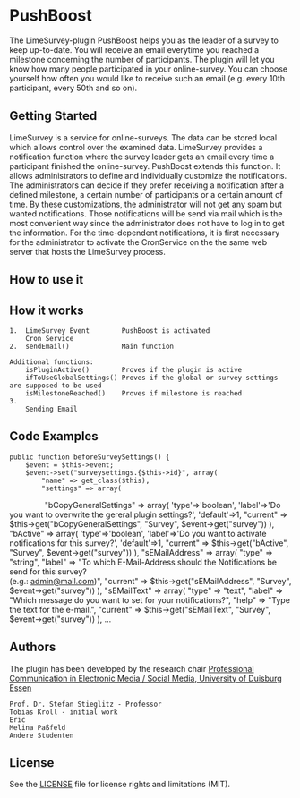 # PushBoost

The LimeSurvey-plugin PushBoost helps you as the leader of a survey to keep up-to-date. You will receive an email everytime you reached a milestone concerning the number of participants. The plugin will let you know how many people participated in your online-survey. You can choose yourself how often you would like to receive such an email (e.g. every 10th participant, every 50th and so on).

## Getting Started

LimeSurvey is a service for online-surveys. The data can be stored local which allows control over the examined data. LimeSurvey provides a notification function where the survey leader gets an email every time a participant finished the online-survey. PushBoost extends this function. It allows administrators to define and individually customize the notifications. The administrators can decide if they prefer receiving a notification after a defined milestone, a certain number of participants or a certain amount of time. By these customizations, the administrator will not get any spam but wanted notifications. Those notifications will be send via mail which is the most convenient way since the administrator does not have to log in to get the information. For the time-dependent
notifications, it is first necessary for the administrator to activate the CronService on the
the same web server that hosts the LimeSurvey process.

## How to use it

## How it works

    1.  LimeSurvey Event        PushBoost is activated
        Cron Service 
    2.  sendEmail()             Main function
    
    Additional functions:
        isPluginActive()        Proves if the plugin is active
        ifToUseGlobalSettings() Proves if the global or survey settings are supposed to be used
        isMilestoneReached()    Proves if milestone is reached
    3.
        Sending Email
    
    

## Code Examples

    public function beforeSurveySettings() {
        $event = $this->event;
        $event->set("surveysettings.{$this->id}", array(
            "name" => get_class($this),
            "settings" => array(
                "bCopyGeneralSettings" => array(
                    'type'=>'boolean',
                    'label'=>'Do you want to overwrite the gereral plugin settings?',
                    'default'=>1,
                    "current" => $this->get("bCopyGeneralSettings", "Survey", $event->get("survey"))
                 ),
                 "bActive" => array(
                    'type'=>'boolean',
                    'label'=>'Do you want to activate notifications for this survey?',
                    'default'=>1,
                    "current" => $this->get("bActive", "Survey", $event->get("survey"))
                ),
                "sEMailAddress" => array(
                    "type" => "string",
                    "label" => "To which E-Mail-Address should the Notifications be send for this survey? <br> (e.g.: admin@mail.com)",
                    "current" => $this->get("sEMailAddress", "Survey", $event->get("survey"))
                    ),
                "sEMailText" => array(
                    "type" => "text",
                    "label" => "Which message do you want to set for your notifications?",
                    "help" => "Type the text for the e-mail.",
                    "current" => $this->get("sEMailText", "Survey", $event->get("survey"))
                ), ...


## Authors

The plugin has been developed by the research chair [Professional Communication in Electronic Media / Social Media, University of Duisburg Essen](https://www.uni-due.de/proco/index_en.php)

    Prof. Dr. Stefan Stieglitz - Professor
    Tobias Kroll - initial work
    Eric 
    Melina Paßfeld
    Andere Studenten

## License

See the [LICENSE](LICENSE.md) file for license rights and limitations (MIT).

